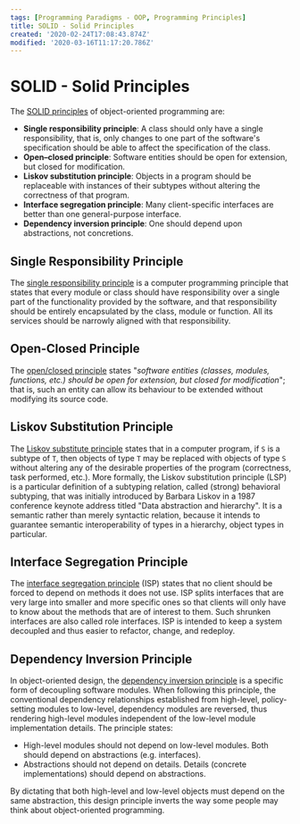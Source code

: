 ```yaml
---
tags: [Programming Paradigms - OOP, Programming Principles]
title: SOLID - Solid Principles
created: '2020-02-24T17:08:43.874Z'
modified: '2020-03-16T11:17:20.786Z'
---
```


# SOLID - Solid Principles

The [SOLID principles](https://en.wikipedia.org/wiki/SOLID) of object-oriented programming are:

- **Single responsibility principle**: A class should only have a single responsibility, that is, only changes to one part of the software's specification should be able to affect the specification of the class.
- **Open–closed principle**: Software entities should be open for extension, but closed for modification.
- **Liskov substitution principle**: Objects in a program should be replaceable with instances of their subtypes without altering the correctness of that program.
- **Interface segregation principle**: Many client-specific interfaces are better than one general-purpose interface.
- **Dependency inversion principle**: One should depend upon abstractions, not concretions.

## Single Responsibility Principle

The [single responsibility principle](https://en.wikipedia.org/wiki/Single_responsibility_principle) is a computer programming principle that states that every module or class should have responsibility over a single part of the functionality provided by the software, and that responsibility should be entirely encapsulated by the class, module or function. All its services should be narrowly aligned with that responsibility.

## Open-Closed Principle

The [open/closed principle](https://en.wikipedia.org/wiki/Open%E2%80%93closed_principle) states "*software entities (classes, modules, functions, etc.) should be open for extension, but closed for modification*"; that is, such an entity can allow its behaviour to be extended without modifying its source code. 

## Liskov Substitution Principle

The [Liskov substitute principle](https://en.wikipedia.org/wiki/Liskov_substitution_principle) states that in a computer program, if `S` is a subtype of `T`, then objects of type `T` may be replaced with objects of type `S` without altering any of the desirable properties of the program (correctness, task performed, etc.). More formally, the Liskov substitution principle (LSP) is a particular definition of a subtyping relation, called (strong) behavioral subtyping, that was initially introduced by Barbara Liskov in a 1987 conference keynote address titled "Data abstraction and hierarchy". It is a semantic rather than merely syntactic relation, because it intends to guarantee semantic interoperability of types in a hierarchy, object types in particular. 

## Interface Segregation Principle

The [interface segregation principle](https://en.wikipedia.org/wiki/Interface_segregation_principle) (ISP) states that no client should be forced to depend on methods it does not use. ISP splits interfaces that are very large into smaller and more specific ones so that clients will only have to know about the methods that are of interest to them. Such shrunken interfaces are also called role interfaces. ISP is intended to keep a system decoupled and thus easier to refactor, change, and redeploy. 

## Dependency Inversion Principle

In object-oriented design, the [dependency inversion principle](https://en.wikipedia.org/wiki/Dependency_inversion_principle) is a specific form of decoupling software modules. When following this principle, the conventional dependency relationships established from high-level, policy-setting modules to low-level, dependency modules are reversed, thus rendering high-level modules independent of the low-level module implementation details. The principle states:

- High-level modules should not depend on low-level modules. Both should depend on abstractions (e.g. interfaces).
- Abstractions should not depend on details. Details (concrete implementations) should depend on abstractions.

By dictating that both high-level and low-level objects must depend on the same abstraction, this design principle inverts the way some people may think about object-oriented programming.
